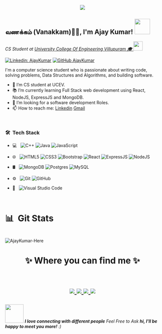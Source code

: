 <meta name="google-site-verification" content="n03yE5qaMreZ3lhyc8HP-7LOGGCBA7HESDdraYJr3Oc" />

<p align="center">
  <img src="https://github.com/AjayKumar-Here/Whatsapp-FireBase-private/blob/main/assets/cover-thompson.svg" />
</p>

<h2>வணக்கம் (Vanakkam)🙏🏻, I'm Ajay Kumar! <img src="https://media.giphy.com/media/12oufCB0MyZ1Go/giphy.gif" width="50"></h2>
<p><em>CS Student at <a href="http://www.aucev.edu.in/">University College Of Engineering Villupuram 🎓 </a><img src="https://media.giphy.com/media/WUlplcMpOCEmTGBtBW/giphy.gif" width="30"> 
</em></p>


[![Linkedin: AjayKumar](https://img.shields.io/badge/-ajaykumar-blue?style=flat-square&logo=Linkedin&logoColor=white&link=https://www.linkedin.com/in/ajaykumarhere)](https://www.linkedin.com/in/ajaykumarhere)
[![GitHub AjayKumar](https://img.shields.io/github/followers/AjayKumar-Here?label=follow&style=social)](https://github.com/AjayKumar-Here)


I'm a computer science student who is passionate about writing code, solving problems, Data Structures and Algorithms, and building software.

- 🔭 I’m CS student at UCEV.
- 📚 I’m currently learning  Full Stack web development using React, NodeJS, ExpressJS and MongoDB.
- 👯 I’m looking for a software development Roles. 
- 📫 How to reach me: [Linkedin](https://www.linkedin.com/in/ajaykumarhere) [Gmail](mailto:ajaysenthilkumar71@gmail.com)

</br>

<h3> 🛠 &nbsp;Tech Stack</h3>

- 💻 &nbsp;
  ![C++](https://img.shields.io/badge/-C++-000000?style=for-the-badge&logo=C%2B%2B&logoColor=00599C)
  ![Java](https://img.shields.io/badge/-Java-000000?style=for-the-badge&logo=Java&logoColor=007396)
  ![JavaScript](https://img.shields.io/badge/-JavaScript-000000?style=for-the-badge&logo=javascript)
- 🌐 &nbsp;
  ![HTML5](https://img.shields.io/badge/-HTML5-E34F26?style=flat&logo=html5&logoColor=white) 
  ![CSS3](https://img.shields.io/badge/-CSS3-1572B6?style=flat&logo=css3&logoColor=white)
  ![Bootstrap](https://img.shields.io/badge/-Bootstrap-563D7C?style=flat&logo=bootstrap&logoColor=white)
  ![React](https://img.shields.io/badge/-React-000000?style=flat&logo=react&logoColor=00c8ff)
  ![ExpressJS](https://img.shields.io/badge/-Express.js-787878?style=flat)
  ![NodeJS](https://img.shields.io/badge/-Node.js-3C873A?style=flat&logo=Node.js&logoColor=white)
- 🛢 &nbsp;
  ![MongoDB](https://img.shields.io/badge/MongoDB-%234ea94b.svg?style=for-the-badge&logo=mongodb&logoColor=white)
  ![Postgres](https://img.shields.io/badge/postgres-%23316192.svg?style=for-the-badge&logo=postgresql&logoColor=white)
  ![MySQL](https://img.shields.io/badge/mysql-%2300f.svg?style=for-the-badge&logo=mysql&logoColor=white)
  
- ⚙️ &nbsp;
  ![Git](https://img.shields.io/badge/-Git-333333?style=flat&logo=git)
  ![GitHub](https://img.shields.io/badge/-GitHub-333333?style=flat&logo=github)
- 🔧 &nbsp;
  ![Visual Studio Code](https://img.shields.io/badge/-Visual%20Studio%20Code-333333?style=flat&logo=visual-studio-code&logoColor=007ACC)
<br/>

<h1 align="left"> 📊 &nbsp;Git Stats</h1>
<!-- <img align="left" src="https://github-readme-stats.vercel.app/api/top-langs/?username=AjayKumar-Here&layout=compact&hide=html&theme=radical" alt="AjayKumar-Here" /> -->

</br>

<img align="center" src="https://github-readme-stats.vercel.app/api?username=AjayKumar-Here&show_icons=true&theme=radical" alt="AjayKumar-Here" />

</br>
<h1 align="center">
✨ Where you can find me ✨

<p align="center">
  <br/>
  <a href="https://www.linkedin.com/in/ajaykumarhere/">
    <img src="https://img.shields.io/badge/LinkedIn-%230077B5.svg?&style=flat-square&logo=linkedin&logoColor=white">
  </a>
  
  <a href="https://github.com/AjayKumar-Here">
    <img src="https://img.shields.io/badge/Github-%230A0A0A.svg?&style=flat-square&logo=Github&logoColor=white">  
  </a>
 
  <a href="https://www.instagram.com/ajaykumar_here">
    <img src="https://img.shields.io/badge/Instagram-%23E4405F.svg?&style=flat-square&logo=instagram&logoColor=white">
  </a>

  <a href="https://twitter.com/ajaykumar_here">
    <img src="https://img.shields.io/badge/twitter-%230077D4.svg?&style=flat-square&logo=twitter&logoColor=white">
  </a>
</p>
</h1>


<img src="https://media.giphy.com/media/LnQjpWaON8nhr21vNW/giphy.gif" width="60"> <em><b>I love connecting with different people</b> Feel Free to Ask <b>hi, I'll be happy to meet you more!</b> :)</em>
